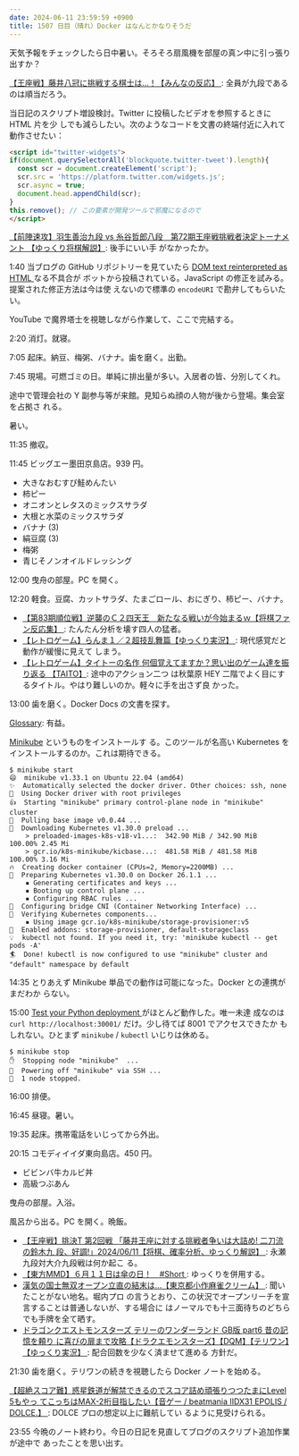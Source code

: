 ```yaml
---
date: 2024-06-11 23:59:59 +0900
title: 1507 日目（晴れ）Docker はなんとかなりそうだ
---
```


天気予報をチェックしたら日中暑い。そろそろ扇風機を部屋の真ン中に引っ張り出すか？

[【王座戦】藤井八冠に挑戦する棋士は…！【みんなの反応】
](https://www.youtube.com/watch?v=gyOuKr5CNjc): 全員が九段であるのは順当だろう。

当日記のスクリプト増設検討。Twitter に投稿したビデオを参照するときに HTML 片を少
しでも減らしたい。次のようなコードを文書の終端付近に入れて動作させたい：

```html
<script id="twitter-widgets">
if(document.querySelectorAll('blockquote.twitter-tweet').length){
  const scr = document.createElement('script');
  scr.src = 'https://platform.twitter.com/widgets.js';
  scr.async = true;
  document.head.appendChild(scr);
}
this.remove(); // この要素が開発ツールで邪魔になるので
</script>
```

[【前陣速攻】羽生善治九段 vs 糸谷哲郎八段　第72期王座戦挑戦者決定トーナメント
【ゆっくり将棋解説】](https://www.youtube.com/watch?v=ljk1hIWN-r8): 後手にいい手
がなかったか。

1:40 当ブログの GitHub リポジトリーを見ていたら [DOM text reinterpreted as HTML
](https://github.com/showa-yojyo/sunset/security/code-scanning/1) なる不具合が
ボットから投稿されている。JavaScript の修正を試みる。提案された修正方法は今は使
えないので標準の `encodeURI` で勘弁してもらいたい。

YouTube で魔界塔士を視聴しながら作業して、ここで完結する。

2:20 消灯。就寝。

7:05 起床。納豆、梅粥、バナナ。歯を磨く。出勤。

7:45 現場。可燃ゴミの日。単純に排出量が多い。入居者の皆、分別してくれ。

途中で管理会社の Y 副参与等が来館。見知らぬ顔の人物が後から登場。集会室を占拠さ
れる。

暑い。

11:35 撤収。

11:45 ビッグエー墨田京島店。939 円。

* 大きなおむすび鮭めんたい
* 柿ピー
* オニオンとレタスのミックスサラダ
* 大根と水菜のミックスサラダ
* バナナ (3)
* 絹豆腐 (3)
* 梅粥
* 青じそノンオイルドレッシング

12:00 曳舟の部屋。PC を開く。

12:20 軽食。豆腐、カットサラダ、たまごロール、おにぎり、柿ピー、バナナ。

* [【第83期順位戦】逆襲のＣ２四天王　新たなる戦いが今始まるｗ【将棋ファン反応集】
  ](https://www.youtube.com/watch?v=7o_aLF5V6Tg): たんたん分析を壊す四人の猛者。
* [【レトロゲーム】らんま１／２超技乱舞篇【ゆっくり実況】
  ](https://www.youtube.com/watch?v=y2-1PPlusGw): 現代感覚だと動作が緩慢に見えて
  しまう。
* [【レトロゲーム】タイトーの名作 何個覚えてますか？思い出のゲーム達を振り返る
  【TAITO】](https://www.youtube.com/watch?v=V6oeAqnV_Z8): 途中のアクション二つ
  は秋葉原 HEY 二階でよく目にするタイトル。やはり難しいのか。軽々に手を出さず良
  かった。

13:00 歯を磨く。Docker Docs の文書を探す。

[Glossary](https://docs.docker.com/glossary/): 有益。

[Minikube](https://minikube.sigs.k8s.io/docs/start/) というものをインストールす
る。このツールが名高い Kubernetes をインストールするのか。これは期待できる。

```console
$ minikube start
😄  minikube v1.33.1 on Ubuntu 22.04 (amd64)
✨  Automatically selected the docker driver. Other choices: ssh, none
📌  Using Docker driver with root privileges
👍  Starting "minikube" primary control-plane node in "minikube" cluster
🚜  Pulling base image v0.0.44 ...
💾  Downloading Kubernetes v1.30.0 preload ...
    > preloaded-images-k8s-v18-v1...:  342.90 MiB / 342.90 MiB  100.00% 2.45 Mi
    > gcr.io/k8s-minikube/kicbase...:  481.58 MiB / 481.58 MiB  100.00% 3.16 Mi
🔥  Creating docker container (CPUs=2, Memory=2200MB) ...
🐳  Preparing Kubernetes v1.30.0 on Docker 26.1.1 ...
    ▪ Generating certificates and keys ...
    ▪ Booting up control plane ...
    ▪ Configuring RBAC rules ...
🔗  Configuring bridge CNI (Container Networking Interface) ...
🔎  Verifying Kubernetes components...
    ▪ Using image gcr.io/k8s-minikube/storage-provisioner:v5
🌟  Enabled addons: storage-provisioner, default-storageclass
💡  kubectl not found. If you need it, try: 'minikube kubectl -- get pods -A'
🏄  Done! kubectl is now configured to use "minikube" cluster and "default" namespace by default
```

14:35 とりあえず Minikube 単品での動作は可能になった。Docker との連携がまだわか
らない。

15:00 [Test your Python deployment
](https://docs.docker.com/language/python/deploy/) がほとんど動作した。唯一未達
成なのは `curl http://localhost:30001/` だけ。少し待てば 8001 でアクセスできたか
もしれない。ひとまず `minikube` / `kubectl` いじりは休める。

```console
$ minikube stop
✋  Stopping node "minikube"  ...
🛑  Powering off "minikube" via SSH ...
🛑  1 node stopped.
```

16:00 排便。

16:45 昼寝。暑い。

19:35 起床。携帯電話をいじってから外出。

20:15 コモディイイダ東向島店。450 円。

* ビビンバ牛カルビ丼
* 高級つぶあん

曳舟の部屋。入浴。

風呂から出る。PC を開く。晩飯。

* [【王座戦】挑決T 第2回戦 「藤井王座に対する挑戦者争いは大詰め! 二刀流の鈴木九
  段、好調!」2024/06/11【将棋、確率分析、ゆっくり解説】
  ](https://www.youtube.com/watch?v=1mQxsVS4FNg): 永瀬九段対大介九段戦は何か起こ
  る。
* [【東方MMD】６月１１日は傘の日！　#Short
  ](https://www.youtube.com/watch?v=l_vfvmXEM90): ゆっくりを併用する。
* [漢気の国士無双オープン立直の結末は…【東京都小作麻雀クリーム】
  ](https://www.youtube.com/watch?v=L0zdfOfiBmA): 聞いたことがない地名。堀内プロ
  の言うとおり、この状況でオープンリーチを宣言することは普通しないが、する場合に
  はノーマルでも十三面待ちのどちらでも手牌を全て晒す。
* [ドラゴンクエストモンスターズ テリーのワンダーランド GB版 part6 昔の記憶を頼り
  に喜びの扉まで攻略【ドラクエモンスターズ】【DQM】【テリワン】【ゆっくり実況】
  ](https://www.youtube.com/watch?v=zG-5eTSQ3FA): 配合回数を少なく済ませて進める
  方針だ。

21:30 歯を磨く。テリワンの続きを視聴したら Docker ノートを始める。

[【超絶スコア難】惑星鉄道が解禁できるのでスコア詰め頑張りつつたまにLevel 5もやっ
てこっちはMAX-2桁目指したい【音ゲー / beatmania IIDX31 EPOLIS / DOLCE.】
](https://www.youtube.com/watch?v=7r2svQ3vr-M): DOLCE プロの想定以上に難航してい
るように見受けられる。

23:55 今晩のノート終わり。今日の日記を見直してブログのスクリプト追加作業が途中で
あったことを思い出す。
